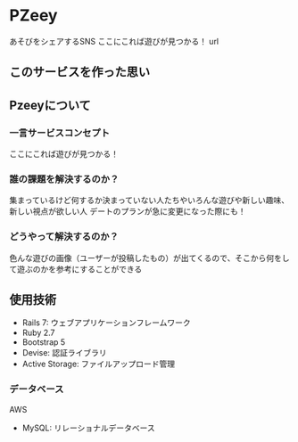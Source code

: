 # PZeey
あそびをシェアするSNS
ここにこれば遊びが見つかる！
url
## このサービスを作った思い

## Pzeeyについて
### 一言サービスコンセプト
ここにこれば遊びが見つかる！
### 誰の課題を解決するのか？
集まっているけど何するか決まっていない人たちやいろんな遊びや新しい趣味、新しい視点が欲しい人
デートのプランが急に変更になった際にも！
### どうやって解決するのか？
色んな遊びの画像（ユーザーが投稿したもの）が出てくるので、そこから何をして遊ぶのかを参考にすることができる

## 使用技術
- Rails 7: ウェブアプリケーションフレームワーク
- Ruby 2.7
- Bootstrap 5
- Devise: 認証ライブラリ
- Active Storage: ファイルアップロード管理
### データベース
AWS
- MySQL: リレーショナルデータベース
